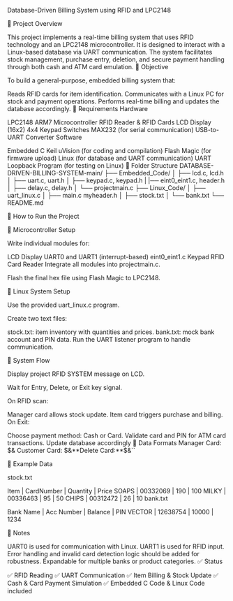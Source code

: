 Database-Driven Billing System using RFID and LPC2148

🧾 Project Overview

This project implements a real-time billing system that uses RFID technology and an LPC2148 microcontroller. It is designed to interact with a Linux-based database via UART communication. The system facilitates stock management, purchase entry, deletion, and secure payment handling through both cash and ATM card emulation. 🎯 Objective

To build a general-purpose, embedded billing system that:

Reads RFID cards for item identification.
Communicates with a Linux PC for stock and payment operations.
Performs real-time billing and updates the database accordingly.
🔧 Requirements Hardware

LPC2148 ARM7 Microcontroller
RFID Reader & RFID Cards
LCD Display (16x2)
4x4 Keypad
Switches
MAX232 (for serial communication)
USB-to-UART Converter
Software

Embedded C
Keil uVision (for coding and compilation)
Flash Magic (for firmware upload)
Linux (for database and UART communication)
UART Loopback Program (for testing on Linux)
📁 Folder Structure DATABASE-DRIVEN-BILLING-SYSTEM-main/ ├── Embedded_Code/ │ ├── lcd.c, lcd.h │ ├── uart.c, uart.h │ ├── keypad.c, keypad.h | |── eint0_eint1.c, header.h │ ├── delay.c, delay.h │ └── projectmain.c ├── Linux_Code/ │ ├── uart_linux.c │ ├── main.c myheader.h │ ├── stock.txt │ └── bank.txt └── README.md

🚀 How to Run the Project

🔌 Microcontroller Setup

Write individual modules for:

LCD Display
UART0 and UART1 (interrupt-based)
eint0_eint1.c
Keypad
RFID Card Reader
Integrate all modules into projectmain.c.

Flash the final hex file using Flash Magic to LPC2148.

🐧 Linux System Setup

Use the provided uart_linux.c program.

Create two text files:

stock.txt: item inventory with quantities and prices.
bank.txt: mock bank account and PIN data.
Run the UART listener program to handle communication.

🔄 System Flow

Display project RFID SYSTEM message on LCD.

Wait for Entry, Delete, or Exit key signal.

On RFID scan:

Manager card allows stock update.
Item card triggers purchase and billing.
On Exit:

Choose payment method: Cash or Card.
Validate card and PIN for ATM card transactions.
Update database accordingly 📑 Data Formats
Manager Card: $<CARDNUMBER>& Customer Card: $&**Delete Card:**$&``

📂 Example Data

stock.txt

Item       | CardNumber | Quantity | Price
SOAPS      | 00332069   | 190      | 100
MILKY      | 00336463   | 95       | 50
CHIPS      | 00312472   | 26       | 10
bank.txt

Bank Name | Acc Number | Balance | PIN VECTOR | 12638754 | 10000 | 1234

📎 Notes

UART0 is used for communication with Linux.
UART1 is used for RFID input.
Error handling and invalid card detection logic should be added for robustness.
Expandable for multiple banks or product categories.
✅ Status

✅ RFID Reading ✅ UART Communication ✅ Item Billing & Stock Update ✅ Cash & Card Payment Simulation ✅ Embedded C Code & Linux Code included
